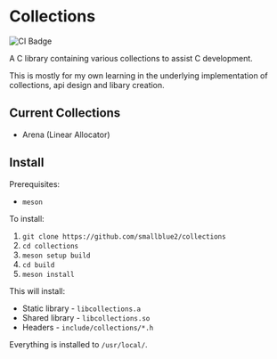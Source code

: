 # Collections

![CI Badge](https://github.com/smallblue2/collections/actions/workflows/ci.yml/badge.svg)

A C library containing various collections to assist C development.

This is mostly for my own learning in the underlying implementation of collections, api design and libary creation.

## Current Collections

 - Arena (Linear Allocator)

## Install

Prerequisites:

 - `meson`

To install:

1. `git clone https://github.com/smallblue2/collections`
2. `cd collections`
3. `meson setup build`
4. `cd build`
5. `meson install`

This will install:

 - Static library - `libcollections.a`
 - Shared library - `libcollections.so`
 - Headers - `include/collections/*.h`

Everything is installed to `/usr/local/`.
